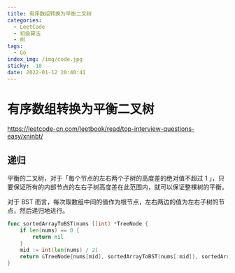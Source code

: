 ```yaml
---
title: 有序数组转换为平衡二叉树
categories:
  - LeetCode
  - 初级算法
  - 树
tags:
  - Go
index_img: /img/code.jpg
sticky: -10
date: 2022-01-12 20:40:41
---
```


# 有序数组转换为平衡二叉树

https://leetcode-cn.com/leetbook/read/top-interview-questions-easy/xninbt/

## 递归

平衡的二叉树，对于「每个节点的左右两个子树的高度差的绝对值不超过 1 」，只要保证所有的内部节点的左右子树高度差在此范围内，就可以保证整棵树的平衡。

对于 BST 而言，每次取数组中间的值作为根节点，左右两边的值为左右子树的节点，然后递归地进行。

```go
func sortedArrayToBST(nums []int) *TreeNode {
    if len(nums) == 0 {
        return nil
    }
    mid := int(len(nums) / 2)
    return &TreeNode{nums[mid], sortedArrayToBST(nums[:mid]), sortedArrayToBST(nums[mid+1:])}
}
```